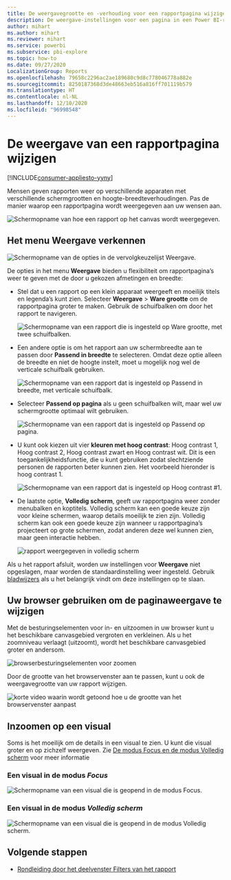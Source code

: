 ```yaml
---
title: De weergavegrootte en -verhouding voor een rapportpagina wijzigen
description: De weergave-instellingen voor een pagina in een Power BI-rapport wijzigen
author: mihart
ms.author: mihart
ms.reviewer: mihart
ms.service: powerbi
ms.subservice: pbi-explore
ms.topic: how-to
ms.date: 09/27/2020
LocalizationGroup: Reports
ms.openlocfilehash: 79658c2296ac2ae189680c9d8c778046778a882e
ms.sourcegitcommit: 8250187368d3de48663eb516a816ff701119b579
ms.translationtype: HT
ms.contentlocale: nl-NL
ms.lasthandoff: 12/10/2020
ms.locfileid: "96998548"
---
```

# <a name="change-the-display-of-a-report-page"></a>De weergave van een rapportpagina wijzigen

[!INCLUDE[consumer-appliesto-yyny](../includes/consumer-appliesto-yyny.md)]


Mensen geven rapporten weer op verschillende apparaten met verschillende schermgrootten en hoogte-breedteverhoudingen. Pas de manier waarop een rapportpagina wordt weergegeven aan uw wensen aan.

![Schermopname van hoe een rapport op het canvas wordt weergegeven.](media/end-user-report-view/power-bi-canvas.png)

## <a name="explore-the-view-menu"></a>Het menu Weergave verkennen

![Schermopname van de opties in de vervolgkeuzelijst Weergave.](media/end-user-report-view/power-bi-menu-view.png)


De opties in het menu **Weergave** bieden u flexibiliteit om rapportpagina’s weer te geven met de door u gekozen afmetingen en breedte:

- Stel dat u een rapport op een klein apparaat weergeeft en moeilijk titels en legenda’s kunt zien.  Selecteer **Weergave** > **Ware grootte** om de rapportpagina groter te maken. Gebruik de schuifbalken om door het rapport te navigeren.

    ![Schermopname van een rapport die is ingesteld op Ware grootte, met twee schuifbalken.](media/end-user-report-view/power-bi-view-actual.png)

- Een andere optie is om het rapport aan uw schermbreedte aan te passen door **Passend in breedte** te selecteren. Omdat deze optie alleen de breedte en niet de hoogte instelt, moet u mogelijk nog wel de verticale schuifbalk gebruiken.

  ![Schermopname van een rapport dat is ingesteld op Passend in breedte, met verticale schuifbalk.](media/end-user-report-view/power-bi-view-width.png)

- Selecteer **Passend op pagina** als u geen schuifbalken wilt, maar wel uw schermgrootte optimaal wilt gebruiken.

   ![Schermopname van een rapport dat is ingesteld op Passend op pagina.](media/end-user-report-view/power-bi-view-fit.png)

- U kunt ook kiezen uit vier **kleuren met hoog contrast**: Hoog contrast 1, Hoog contrast 2, Hoog contrast zwart en Hoog contrast wit. Dit is een toegankelijkheidsfunctie, die u kunt gebruiken zodat slechtziende personen de rapporten beter kunnen zien. Het voorbeeld hieronder is hoog contrast 1. 

    ![Schermopname van een rapport dat is ingesteld op Hoog contrast #1.](media/end-user-report-view/power-bi-contrast1.png)

- De laatste optie, **Volledig scherm**, geeft uw rapportpagina weer zonder menubalken en koptitels. Volledig scherm kan een goede keuze zijn voor kleine schermen, waarop details moeilijk te zien zijn.  Volledig scherm kan ook een goede keuze zijn wanneer u rapportpagina’s projecteert op grote schermen, zodat anderen deze wel kunnen zien, maar geen interactie hebben.  

    ![rapport weergegeven in volledig scherm](media/end-user-report-view/power-bi-full-screen.png)

Als u het rapport afsluit, worden uw instellingen voor **Weergave** niet opgeslagen, maar worden de standaardinstelling weer ingesteld. Gebruik [bladwijzers](end-user-bookmarks.md) als u het belangrijk vindt om deze instellingen op te slaan.

## <a name="use-your-browser-to-change-page-display"></a>Uw browser gebruiken om de paginaweergave te wijzigen

Met de besturingselementen voor in- en uitzoomen in uw browser kunt u het beschikbare canvasgebied vergroten en verkleinen. Als u het zoomniveau verlaagt (uitzoomt), wordt het beschikbare canvasgebied groter en andersom. 

![browserbesturingselementen voor zoomen](media/end-user-report-view/power-bi-zoom.png)

Door de grootte van het browservenster aan te passen, kunt u ook de weergavegrootte van uw rapport wijzigen. 

![korte video waarin wordt getoond hoe u de grootte van het browservenster aanpast](media/end-user-report-view/power-bi-resize-browser.gif)

## <a name="zoom-in-on-a-visual"></a>Inzoomen op een visual
Soms is het moeilijk om de details in een visual te zien. U kunt die visual groter en op zichzelf weergeven. Zie [De modus Focus en de modus Volledig scherm](end-user-focus.md) voor meer informatie

### <a name="a-visual-in-focus-mode"></a>Een visual in de modus *Focus*

![Schermopname van een visual die is geopend in de modus Focus.](media/end-user-report-view/power-bi-focus.png)

### <a name="a-visual-in-full-screen-mode"></a>Een visual in de modus *Volledig scherm*
![Schermopname van een visual die is geopend in de modus Volledig scherm.](media/end-user-report-view/power-bi-full-screen.png)

## <a name="next-steps"></a>Volgende stappen

* [Rondleiding door het deelvenster Filters van het rapport](end-user-report-filter.md)